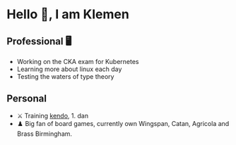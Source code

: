 # Hello :wave:, I am Klemen

## Professional :desktop_computer:
- Working on the CKA exam for Kubernetes
- Learning more about linux each day
- Testing the waters of type theory

## Personal
- :crossed_swords: Training [kendo](https://en.wikipedia.org/wiki/Kendo), 1. dan
- :chess_pawn: Big fan of board games, currently own Wingspan, Catan, Agricola and Brass Birmingham.
